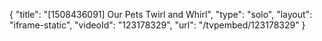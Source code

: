 {
    "title": "[1508436091] Our Pets Twirl and Whirl",
    "type": "solo",
    "layout": "iframe-static",
    "videoId": "123178329",
    "url": "\/tvpembed\/123178329"
}
